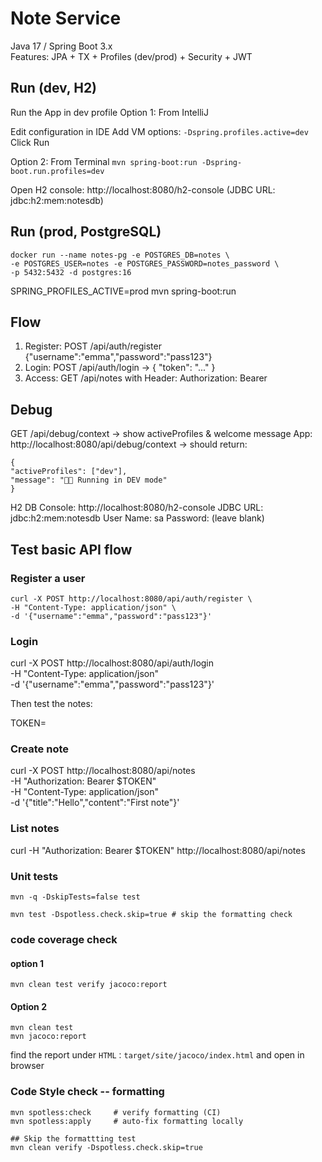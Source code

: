 # Note Service

Java 17 / Spring Boot 3.x  
Features: JPA + TX + Profiles (dev/prod) + Security + JWT

## Run (dev, H2)
Run the App in dev profile
Option 1: From IntelliJ

Edit configuration in IDE
Add VM options:
`-Dspring.profiles.active=dev`
Click Run

Option 2: From Terminal
`mvn spring-boot:run -Dspring-boot.run.profiles=dev`

Open H2 console: http://localhost:8080/h2-console (JDBC URL: jdbc:h2:mem:notesdb)

## Run (prod, PostgreSQL)
```declarative
docker run --name notes-pg -e POSTGRES_DB=notes \
-e POSTGRES_USER=notes -e POSTGRES_PASSWORD=notes_password \
-p 5432:5432 -d postgres:16
```


SPRING_PROFILES_ACTIVE=prod mvn spring-boot:run

## Flow
1) Register: POST /api/auth/register {"username":"emma","password":"pass123"}
2) Login:    POST /api/auth/login    -> { "token": "..." }
3) Access:   GET  /api/notes with Header: Authorization: Bearer <token>

## Debug
GET /api/debug/context -> show activeProfiles & welcome message
App: http://localhost:8080/api/debug/context
→ should return:
```
{
"activeProfiles": ["dev"],
"message": "👩‍💻 Running in DEV mode"
}
```

H2 DB Console: http://localhost:8080/h2-console
JDBC URL: jdbc:h2:mem:notesdb
User Name: sa
Password: (leave blank)


## Test basic API flow
### Register a user
```declarative
curl -X POST http://localhost:8080/api/auth/register \
-H "Content-Type: application/json" \
-d '{"username":"emma","password":"pass123"}'
```


### Login
curl -X POST http://localhost:8080/api/auth/login \
-H "Content-Type: application/json" \
-d '{"username":"emma","password":"pass123"}'

Then test the notes:

TOKEN=<paste your token here>

### Create note
curl -X POST http://localhost:8080/api/notes \
-H "Authorization: Bearer $TOKEN" \
-H "Content-Type: application/json" \
-d '{"title":"Hello","content":"First note"}'

### List notes
curl -H "Authorization: Bearer $TOKEN" http://localhost:8080/api/notes


### Unit tests
```
mvn -q -DskipTests=false test

mvn test -Dspotless.check.skip=true # skip the formatting check
```


### code coverage check
#### option 1 
```
mvn clean test verify jacoco:report
```

#### Option 2
```
mvn clean test
mvn jacoco:report
```
find the report under `HTML：target/site/jacoco/index.html` and open in browser

### Code Style check -- formatting
``` 
mvn spotless:check     # verify formatting (CI)
mvn spotless:apply     # auto-fix formatting locally

## Skip the formattting test
mvn clean verify -Dspotless.check.skip=true

```